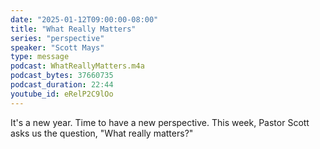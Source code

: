 ```yaml
---
date: "2025-01-12T09:00:00-08:00"
title: "What Really Matters"
series: "perspective"
speaker: "Scott Mays"
type: message
podcast: WhatReallyMatters.m4a
podcast_bytes: 37660735
podcast_duration: 22:44
youtube_id: eRelP2C9lOo
---
```


It's a new year. Time to have a new perspective. This week, Pastor Scott asks us the question, "What really matters?"
